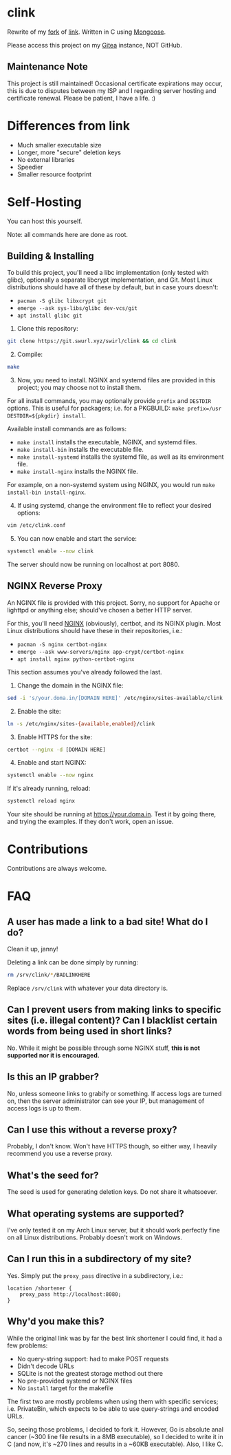 # clink

Rewrite of my [fork](https://git.swurl.xyz/swirl/link) of [link](https://fsh.ee). Written in C using [Mongoose](https://cesanta.com).

Please access this project on my [Gitea](https://git.swurl.xyz/swirl/clink) instance, NOT GitHub.

## Maintenance Note
This project is still maintained! Occasional certificate expirations may occur, this is due to disputes between my ISP and I regarding server hosting and certificate renewal. Please be patient, I have a life. :)

# Differences from link
- Much smaller executable size
- Longer, more "secure" deletion keys
- No external libraries
- Speedier
- Smaller resource footprint

# Self-Hosting
You can host this yourself.

Note: all commands here are done as root.

## Building & Installing
To build this project, you'll need a libc implementation (only tested with glibc), optionally a separate libcrypt implementation, and Git. Most Linux distributions should have all of these by default, but in case yours doesn't:
- `pacman -S glibc libxcrypt git`
- `emerge --ask sys-libs/glibc dev-vcs/git`
- `apt install glibc git`

1. Clone this repository:

```bash
git clone https://git.swurl.xyz/swirl/clink && cd clink
```

2. Compile:
```bash
make
```

3. Now, you need to install. NGINX and systemd files are provided in this project; you may choose not to install them.

For all install commands, you may optionally provide `prefix` and `DESTDIR` options. This is useful for packagers; i.e. for a PKGBUILD: `make prefix=/usr DESTDIR=${pkgdir} install`.

Available install commands are as follows:
- `make install` installs the executable, NGINX, and systemd files.
- `make install-bin` installs the executable file.
- `make install-systemd` installs the systemd file, as well as its environment file.
- `make install-nginx` installs the NGINX file.

For example, on a non-systemd system using NGINX, you would run `make install-bin install-nginx`.

4. If using systemd, change the environment file to reflect your desired options:
```bash
vim /etc/clink.conf
```

5. You can now enable and start the service:
```bash
systemctl enable --now clink
```

The server should now be running on localhost at port 8080.

## NGINX Reverse Proxy
An NGINX file is provided with this project. Sorry, no support for Apache or lighttpd or anything else; should've chosen a better HTTP server.

For this, you'll need [NGINX](https://nginx.org/en/download.html) (obviously), certbot, and its NGINX plugin. Most Linux distributions should have these in their repositories, i.e.:
- `pacman -S nginx certbot-nginx`
- `emerge --ask www-servers/nginx app-crypt/certbot-nginx`
- `apt install nginx python-certbot-nginx`

This section assumes you've already followed the last.

1. Change the domain in the NGINX file:
```bash
sed -i 's/your.doma.in/[DOMAIN HERE]' /etc/nginx/sites-available/clink
```

2. Enable the site:
```bash
ln -s /etc/nginx/sites-{available,enabled}/clink
```

3. Enable HTTPS for the site:
```bash
certbot --nginx -d [DOMAIN HERE]
```

4. Enable and start NGINX:
```bash
systemctl enable --now nginx
```

If it's already running, reload:
```bash
systemctl reload nginx
```

Your site should be running at https://your.doma.in. Test it by going there, and trying the examples. If they don't work, open an issue.

# Contributions
Contributions are always welcome.

# FAQ
## A user has made a link to a bad site! What do I do?
Clean it up, janny!

Deleting a link can be done simply by running:
```bash
rm /srv/clink/*/BADLINKHERE
```

Replace `/srv/clink` with whatever your data directory is.

## Can I prevent users from making links to specific sites (i.e. illegal content)? Can I blacklist certain words from being used in short links?
No. While it might be possible through some NGINX stuff, **this is not supported nor it is encouraged.**

## Is this an IP grabber?
No, unless someone links to grabify or something. If access logs are turned on, then the server administrator can see your IP, but management of access logs is up to them.

## Can I use this without a reverse proxy?
Probably, I don't know. Won't have HTTPS though, so either way, I heavily recommend you use a reverse proxy.

## What's the seed for?
The seed is used for generating deletion keys. Do not share it whatsoever.

## What operating systems are supported?
I've only tested it on my Arch Linux server, but it should work perfectly fine on all Linux distributions. Probably doesn't work on Windows.

## Can I run this in a subdirectory of my site?
Yes. Simply put the `proxy_pass` directive in a subdirectory, i.e.:
```
location /shortener {
    proxy_pass http://localhost:8080;
}
```

## Why'd you make this?
While the original link was by far the best link shortener I could find, it had a few problems:
- No query-string support: had to make POST requests
- Didn't decode URLs
- SQLite is not the greatest storage method out there
- No pre-provided systemd or NGINX files
- No `install` target for the makefile

The first two are mostly problems when using them with specific services; i.e. PrivateBin, which expects to be able to use query-strings and encoded URLs.

So, seeing those problems, I decided to fork it. However, Go is absolute anal cancer (~300 line file results in a 8MB executable), so I decided to write it in C (and now, it's ~270 lines and results in a ~60KB executable). Also, I like C.

